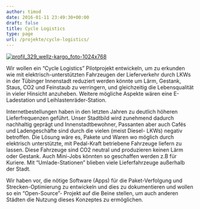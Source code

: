 ```yaml
---
author: timod
date: 2016-01-11 23:49:30+00:00
draft: false
title: Cycle Logistics
type: page
url: /projekte/cycle-logistics/
---
```


[![profil_329_wellz-kargo_foto-1024x768](https://www.fablab-neckar-alb.org/wp-content/uploads/2016/01/profil_329_wellz-kargo_foto-1024x768-1024x768.jpg)
](https://www.fablab-neckar-alb.org/wp-content/uploads/2016/01/profil_329_wellz-kargo_foto-1024x768.jpg)

Wir wollen ein “Cycle Logistics” Pilotprojekt entwickeln, um zu erkunden wie mit elektrisch-unterstützten Fahrzeugen der Lieferverkehr durch LKWs in der Tübinger Innenstadt reduziert werden könnte um Lärm, Gestank, Staus, CO2 und Feinstaub zu verringern, und gleichzeitig die Lebensqualität in vieler Hinsicht anzuheben. Weitere mögliche Aspekte wären eine E-Ladestation und Leihlastenräder-Station.

Internetbestellungen haben in den letzten Jahren zu deutlich höheren Lieferfrequenzen geführt. Unser Stadtbild wird zunehmend dadurch nachhaltig geprägt und Innenstadtbewohner, Passanten aber auch Cafés und Ladengeschäfte sind durch die vielen (meist Diesel- LKWs) negativ betroffen. Die Lösung wäre es, Pakete und Waren wo möglich durch elektrisch unterstützte, mit Pedal-Kraft betriebene Fahrzeuge liefern zu lassen. Diese Fahrzeuge sind CO2 neutral und produzieren keinen Lärm oder Gestank. Auch Mini-Jobs könnten so geschaffen werden z.B für Kuriere. Mit “Umlade-Stationen” blieben viele Lieferfahrzeuge außerhalb der Stadt.

Wir haben vor, die nötige Software (Apps) für die Paket-Verfolgung und Strecken-Optimierung zu entwickeln und dies zu dokumentieren und wollen so ein “Open-Source”- Projekt auf die Beine stellen, um auch anderen Städten die Nutzung dieses Konzeptes zu ermöglichen.
